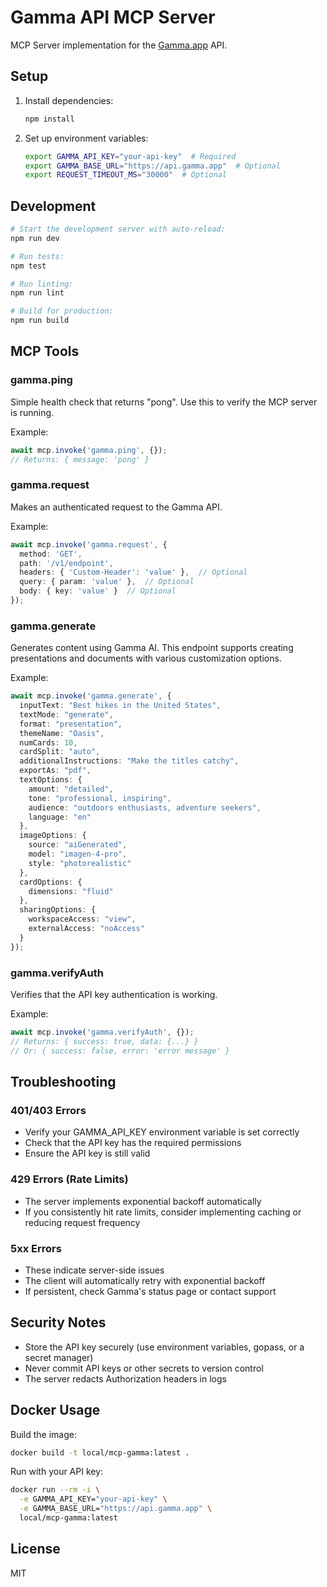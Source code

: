 # Gamma API MCP Server

MCP Server implementation for the [Gamma.app](https://gamma.app) API.

## Setup

1. Install dependencies:
   ```bash
   npm install
   ```

2. Set up environment variables:
   ```bash
   export GAMMA_API_KEY="your-api-key"  # Required
   export GAMMA_BASE_URL="https://api.gamma.app"  # Optional
   export REQUEST_TIMEOUT_MS="30000"  # Optional
   ```

## Development

```bash
# Start the development server with auto-reload:
npm run dev

# Run tests:
npm test

# Run linting:
npm run lint

# Build for production:
npm run build
```

## MCP Tools

### gamma.ping
Simple health check that returns "pong". Use this to verify the MCP server is running.

Example:
```typescript
await mcp.invoke('gamma.ping', {});
// Returns: { message: 'pong' }
```

### gamma.request
Makes an authenticated request to the Gamma API.

Example:
```typescript
await mcp.invoke('gamma.request', {
  method: 'GET',
  path: '/v1/endpoint',
  headers: { 'Custom-Header': 'value' },  // Optional
  query: { param: 'value' },  // Optional
  body: { key: 'value' }  // Optional
});
```

### gamma.generate
Generates content using Gamma AI. This endpoint supports creating presentations and documents with various customization options.

Example:
```typescript
await mcp.invoke('gamma.generate', {
  inputText: "Best hikes in the United States",
  textMode: "generate",
  format: "presentation",
  themeName: "Oasis",
  numCards: 10,
  cardSplit: "auto",
  additionalInstructions: "Make the titles catchy",
  exportAs: "pdf",
  textOptions: {
    amount: "detailed",
    tone: "professional, inspiring",
    audience: "outdoors enthusiasts, adventure seekers",
    language: "en"
  },
  imageOptions: {
    source: "aiGenerated",
    model: "imagen-4-pro",
    style: "photorealistic"
  },
  cardOptions: {
    dimensions: "fluid"
  },
  sharingOptions: {
    workspaceAccess: "view",
    externalAccess: "noAccess"
  }
});
```

### gamma.verifyAuth
Verifies that the API key authentication is working.

Example:
```typescript
await mcp.invoke('gamma.verifyAuth', {});
// Returns: { success: true, data: {...} }
// Or: { success: false, error: 'error message' }
```

## Troubleshooting

### 401/403 Errors
- Verify your GAMMA_API_KEY environment variable is set correctly
- Check that the API key has the required permissions
- Ensure the API key is still valid

### 429 Errors (Rate Limits)
- The server implements exponential backoff automatically
- If you consistently hit rate limits, consider implementing caching or reducing request frequency

### 5xx Errors
- These indicate server-side issues
- The client will automatically retry with exponential backoff
- If persistent, check Gamma's status page or contact support

## Security Notes

- Store the API key securely (use environment variables, gopass, or a secret manager)
- Never commit API keys or other secrets to version control
- The server redacts Authorization headers in logs

## Docker Usage

Build the image:
```bash
docker build -t local/mcp-gamma:latest .
```

Run with your API key:
```bash
docker run --rm -i \
  -e GAMMA_API_KEY="your-api-key" \
  -e GAMMA_BASE_URL="https://api.gamma.app" \
  local/mcp-gamma:latest
```

## License

MIT

